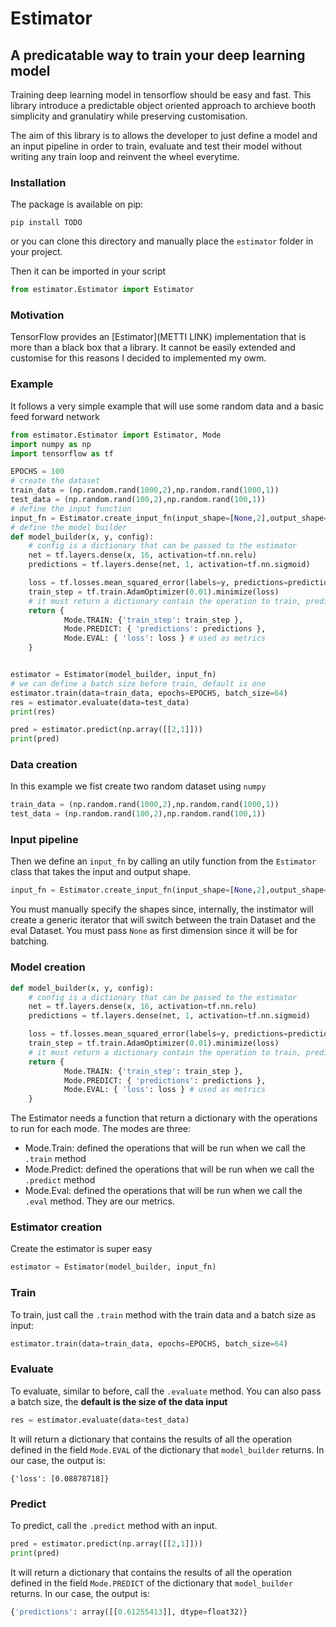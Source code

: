 # Estimator
## A predicatable way to train your deep learning model

Training deep learning model in tensorflow should be easy and fast. This library introduce a predictable object oriented approach to archieve booth simplicity and granulatiry while preserving customisation.

The aim of this library is to allows the developer to just define a model and an input pipeline in order to train, evaluate and test their model without writing any train loop and reinvent the wheel everytime.


### Installation

The package is available on pip:

```
pip install TODO
```

or you can clone this directory and manually place the `estimator` folder in your project.

Then it can be imported in your script

```python
from estimator.Estimator import Estimator
```

### Motivation
TensorFlow provides an [Estimator](METTI LINK) implementation that is more than a black box that a library. It cannot be easily extended and customise for this reasons I decided to implemented my owm.

### Example

It follows a very simple example that will use some random data and a basic feed forward network

```python
from estimator.Estimator import Estimator, Mode
import numpy as np
import tensorflow as tf

EPOCHS = 100
# create the dataset
train_data = (np.random.rand(1000,2),np.random.rand(1000,1))
test_data = (np.random.rand(100,2),np.random.rand(100,1))
# define the input function
input_fn = Estimator.create_input_fn(input_shape=[None,2],output_shape=[None,1])
# define the model builder
def model_builder(x, y, config):
    # config is a dictionary that can be passed to the estimator
    net = tf.layers.dense(x, 16, activation=tf.nn.relu)
    predictions = tf.layers.dense(net, 1, activation=tf.nn.sigmoid)

    loss = tf.losses.mean_squared_error(labels=y, predictions=predictions)
    train_step = tf.train.AdamOptimizer(0.01).minimize(loss)
    # it must return a dictionary contain the operation to train, predict and evaluate
    return {
            Mode.TRAIN: {'train_step': train_step },
            Mode.PREDICT: { 'predictions': predictions },
            Mode.EVAL: { 'loss': loss } # used as metrics
    }


estimator = Estimator(model_builder, input_fn)
# we can define a batch size before train, default is one
estimator.train(data=train_data, epochs=EPOCHS, batch_size=64)
res = estimator.evaluate(data=test_data)
print(res)

pred = estimator.predict(np.array([[2,1]]))
print(pred)

```
### Data creation

In this example we fist create two random dataset using `numpy`

```python
train_data = (np.random.rand(1000,2),np.random.rand(1000,1))
test_data = (np.random.rand(100,2),np.random.rand(100,1))
```
### Input pipeline
Then we define an `input_fn` by calling an utily function from the `Estimator` class that takes the input and output shape.
 
```python
input_fn = Estimator.create_input_fn(input_shape=[None,2],output_shape=[None,1])
```
You must manually specify the shapes since, internally, the instimator will create a generic iterator that will switch between the train Dataset and the eval Dataset. 
You must pass `None` as first dimension since it will be for batching.


### Model creation

```python
def model_builder(x, y, config):
    # config is a dictionary that can be passed to the estimator
    net = tf.layers.dense(x, 16, activation=tf.nn.relu)
    predictions = tf.layers.dense(net, 1, activation=tf.nn.sigmoid)

    loss = tf.losses.mean_squared_error(labels=y, predictions=predictions)
    train_step = tf.train.AdamOptimizer(0.01).minimize(loss)
    # it must return a dictionary contain the operation to train, predict and evaluate
    return {
            Mode.TRAIN: {'train_step': train_step },
            Mode.PREDICT: { 'predictions': predictions },
            Mode.EVAL: { 'loss': loss } # used as metrics
    }
```
The Estimator needs a function that return a dictionary with the operations to run for each mode. The modes are three:

* Mode.Train: defined the operations that will be run when we call the `.train` method
* Mode.Predict: defined the operations that will be run when we call the `.predict` method
* Mode.Eval: defined the operations that will be run when we call the `.eval` method. They are our metrics.

### Estimator creation

Create the estimator is super easy

```python
estimator = Estimator(model_builder, input_fn)
```

### Train

To train, just call the `.train` method with the train data and a batch size as input:

```python
estimator.train(data=train_data, epochs=EPOCHS, batch_size=64)
```

### Evaluate

To evaluate, similar to before, call the `.evaluate` method. You can also pass a batch size, the **default is the size of the data input**

```python
res = estimator.evaluate(data=test_data)
```
It will return a dictionary that contains the results of all the operation defined in the field `Mode.EVAL` of the dictionary that `model_builder` returns. In our case, the output is:

```
{'loss': [0.08878718]}
```

### Predict
To predict, call the `.predict` method with an input. 

```python
pred = estimator.predict(np.array([[2,1]]))
print(pred)
```

It will return a dictionary that contains the results of all the operation defined in the field `Mode.PREDICT` of the dictionary that `model_builder` returns. In our case, the output is:

```python
{'predictions': array([[0.61255413]], dtype=float32)}
```